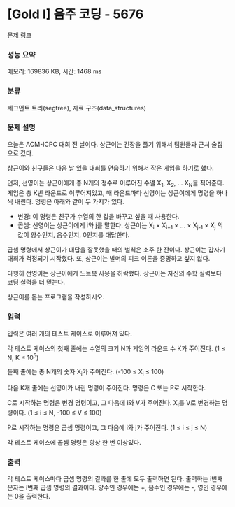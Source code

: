 # [Gold I] 음주 코딩 - 5676 

[문제 링크](https://www.acmicpc.net/problem/5676) 

### 성능 요약

메모리: 169836 KB, 시간: 1468 ms

### 분류

세그먼트 트리(segtree), 자료 구조(data_structures)

### 문제 설명

<p>오늘은 ACM-ICPC 대회 전 날이다. 상근이는 긴장을 풀기 위해서 팀원들과 근처 술집으로 갔다.</p>

<p>상근이와 친구들은 다음 날 있을 대회를 연습하기 위해서 작은 게임을 하기로 했다.</p>

<p>먼저, 선영이는 상근이에게 총 N개의 정수로 이루어진 수열 X<sub>1</sub>, X<sub>2</sub>, ... X<sub>N</sub>을 적어준다. 게임은 총 K번 라운드로 이루어져있고, 매 라운드마다 선영이는 상근이에게 명령을 하나씩 내린다. 명령은 아래와 같이 두 가지가 있다.</p>

<ul>
	<li>변경: 이 명령은 친구가 수열의 한 값을 바꾸고 싶을 때 사용한다.</li>
	<li>곱셈: 선영이는 상근이에게 i와 j를 말한다. 상근이는 X<sub>i</sub> × X<sub>i+1</sub> × ... × X<sub>j-1</sub> × X<sub>j</sub> 의 값이 양수인지, 음수인지, 0인지를 대답한다.</li>
</ul>

<p>곱셈 명령에서 상근이가 대답을 잘못했을 때의 벌칙은 소주 한 잔이다. 상근이는 갑자기 대회가 걱정되기 시작했다. 또, 상근이는 발머의 피크 이론을 증명하고 싶지 않다.</p>

<p>다행히 선영이는 상근이에게 노트북 사용을 허락했다. 상근이는 자신의 수학 실력보다 코딩 실력을 더 믿는다.</p>

<p>상근이를 돕는 프로그램을 작성하시오.</p>

### 입력 

 <p>입력은 여러 개의 테스트 케이스로 이루어져 있다.</p>

<p>각 테스트 케이스의 첫째 줄에는 수열의 크기 N과 게임의 라운드 수 K가 주어진다. (1 ≤ N, K ≤ 10<sup>5</sup>)</p>

<p>둘째 줄에는 총 N개의 숫자 X<sub>i</sub>가 주어진다. (-100 ≤ X<sub>i</sub> ≤ 100)</p>

<p>다음 K개 줄에는 선영이가 내린 명령이 주어진다. 명령은 C 또는 P로 시작한다.</p>

<p>C로 시작하는 명령은 변경 명령이고, 그 다음에 i와 V가 주어진다. X<sub>i</sub>를 V로 변경하는 명령이다. (1 ≤ i ≤ N, -100 ≤ V ≤ 100)</p>

<p>P로 시작하는 명령은 곱셈 명령이고, 그 다음에 i와 j가 주어진다. (1 ≤ i ≤ j ≤ N)</p>

<p>각 테스트 케이스에 곱셈 명령은 항상 한 번 이상있다.</p>

### 출력 

 <p>각 테스트 케이스마다 곱셈 명령의 결과를 한 줄에 모두 출력하면 된다. 출력하는 i번째 문자는 i번째 곱셈 명령의 결과이다. 양수인 경우에는 +, 음수인 경우에는 -, 영인 경우에는 0을 출력한다.</p>

